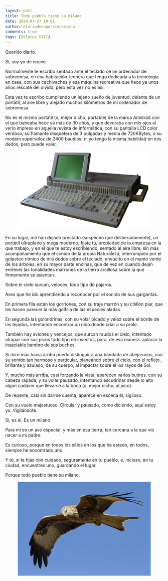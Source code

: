 ```yaml
---
layout: post
title: Todo pueblo tiene su milano
date: 2020-07-27 18:01
author: diariodeunparkinsoniano
comments: true
tags: [Relatos VIII]
---
```

<!-- wp:paragraph -->
<p>Querido diario.</p>
<!-- /wp:paragraph -->

<!-- wp:paragraph -->
<p>Si, soy yo de nuevo.</p>
<!-- /wp:paragraph -->

<!-- wp:paragraph -->
<p>Normalmente te escribo sentado ante el teclado de mi ordenador de sobremesa, en esa habitación-leonera que tengo dedicada a la tecnología en casa, con sus cachivaches y esa máquina recreativa que hace ya unos años rescaté del olvido, pero esta vez no es así.</p>
<!-- /wp:paragraph -->

<!-- wp:paragraph -->
<p>Esta vez te escribo cumpliendo un lejano sueño de juventud, delante de un portátil, al aire libre y alejado muchos kilómetros de mi ordenador de sobremesa.</p>
<!-- /wp:paragraph -->

<!-- wp:paragraph -->
<p>No es el mismo portátil (o, mejor dicho, portable) de la marca Amstrad con el que babeaba hace ya más de 30 años, y que devoraba con mis ojos al verlo impreso en aquella revista de informática, con su pantalla LCD color verdoso, su flamante disquetera de 3 pulgadas y media de 720KBytes, o su modem superveloz de 2400 baudios, ni yo tengo la misma habilidad en mis dedos, pero puede valer.</p>
<!-- /wp:paragraph -->

<!-- wp:image {"align":"left","id":1102,"sizeSlug":"large"} -->
<div clasXs="wp-block-image"><figure class="alignleft size-large"><img class="img-fluid"  src="/assets/images/2020/07/amstrad_ppc512_open-1.jpg?w=1024" alt="Amstrad PPC512" clasXs="wp-image-1102" /></figure></div>
<!-- /wp:image -->

<!-- wp:paragraph -->
<p>En su lugar, me han dejado prestado (sospecho que deliberadamente), un portátil ultraplano y mega moderno, fíjate tú, propiedad de la empresa en la que trabajo, y en el que te estoy escribiendo, sentado al aire libre, sin más acompañamiento que el sonido de la propia Naturaleza, interrumpido por el golpeteo rítmico de mis dedos sobre el teclado, envuelto en el manto verde de los árboles, en su mayor parte encinas, que de vez en cuando dejan entrever las tonalidades marrones de la tierra arcillosa sobre la que firmemente se asientan.</p>
<!-- /wp:paragraph -->

<!-- wp:paragraph -->
<p>Sobre el cielo surcan, veloces, todo tipo de pájaros.</p>
<!-- /wp:paragraph -->

<!-- wp:paragraph -->
<p>Aves que he ido aprendiendo a reconocer por el sonido de sus gargantas.</p>
<!-- /wp:paragraph -->

<!-- wp:paragraph -->
<p>En primera fila están los gorriones, con su traje marrón y su chillón piar, que les hacen parecer la más golfilla de las especies aladas.</p>
<!-- /wp:paragraph -->

<!-- wp:paragraph -->
<p>En segunda las golondrinas, con su volar picado y veloz sobre el borde de los tejados, intentando encontrar un nido donde criar a su prole.</p>
<!-- /wp:paragraph -->

<!-- wp:paragraph -->
<p>También hay aviones y vencejos, que surcan raudos el cielo, intentado atrapar con sus picos todo tipo de insectos, para, de esa manera, aplacar la insaciable hambre de sus buches.</p>
<!-- /wp:paragraph -->

<!-- wp:paragraph -->
<p>Si miro más hacia arriba puedo distinguir a una bandada de abejarucos, con su sonido tan hermoso y particular, planeando sobre el cielo, con el reflejo, brillante y azulado, de su cuerpo, al impactar sobre él los rayos de Sol.</p>
<!-- /wp:paragraph -->

<!-- wp:paragraph -->
<p>Y, mucho más arriba, casi forzando la vista, aparecen varios buitres, con su cabeza rapada, y su volar pausado, intentando escudriñar desde lo alto algún cadáver que llevarse a la boca (o, mejor dicho, al pico).</p>
<!-- /wp:paragraph -->

<!-- wp:paragraph -->
<p>De repente, casi sin darme cuenta, aparece en escena él, sigiloso.</p>
<!-- /wp:paragraph -->

<!-- wp:paragraph -->
<p>Con su vuelo majestuoso. Circular y pausado, como diciendo, aquí estoy yo. Vigilándote.</p>
<!-- /wp:paragraph -->

<!-- wp:paragraph -->
<p>Si, es él. Es un milano.</p>
<!-- /wp:paragraph -->

<!-- wp:paragraph -->
<p>Para mí es un ave especial, y más en esa tierra, tan cercana a la que vio nacer a mi padre.</p>
<!-- /wp:paragraph -->

<!-- wp:paragraph -->
<p>Es curioso, porque en todos los sitios en los que he estado, en todos, siempre he encontrado uno.</p>
<!-- /wp:paragraph -->

<!-- wp:paragraph -->
<p>Y tú, si te fijas con cuidado, seguramente en tu pueblo, e, incluso, en tu ciudad, encuentres uno, guardando el lugar.</p>
<!-- /wp:paragraph -->

<!-- wp:paragraph -->
<p>Porque todo pueblo tiene su milano.</p>
<!-- /wp:paragraph -->

<!-- wp:paragraph -->
<p></p>
<!-- /wp:paragraph -->

<!-- wp:image {"id":1104,"sizeSlug":"large"} -->
<figure clasXs="wp-block-image size-large"><img class="img-fluid"  src="/assets/images/2020/07/2020011314573493668-1.jpg?w=1024" alt="Todo pueblo tiene su milano" clasXs="wp-image-1104" /></figure>
<!-- /wp:image -->
